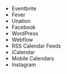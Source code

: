- Eventbrite
- Fever
- Unation
- Facebook
- WordPress
- Webflow
- RSS Calendar Feeds
- iCalendar
- Mobile Calendars
- Instagram
